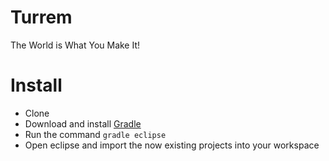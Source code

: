 Turrem
======

The World is What You Make It!

Install
=======
- Clone
- Download and install [Gradle](http://www.gradle.org/)
- Run the command ```gradle eclipse```
- Open eclipse and import the now existing projects into your workspace